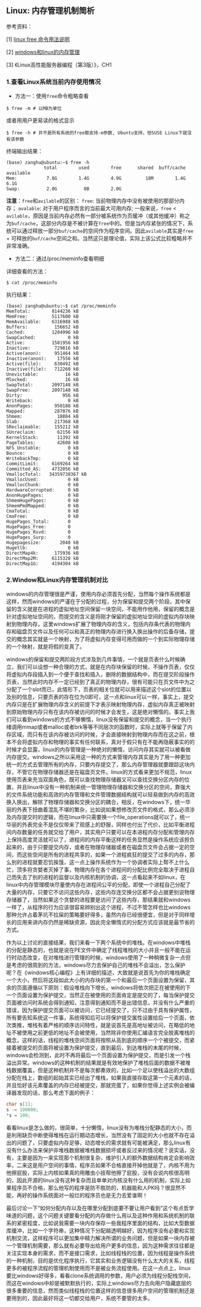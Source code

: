 ## Linux: 内存管理机制简析

参考资料：

\[1\] [linux free 命令用法说明](https://www.imooc.com/article/26314)

\[2\] [windows和linux的内存管理](https://www.cnblogs.com/dartagnan/archive/2011/06/15/2126880.html)

\[3\] 《Linux高性能服务器编程（第3版）》，CH1

### 1.查看Linux系统当前内存使用情况

* 方法一：使用`free`命令粗略查看

```shell
$ free -m # 以MB为单位
```

或者用用户更易读的格式显示

```shell
$ free -h # 并不是所有系统的free都支持-m参数, Ubuntu支持，但SUSE Linux下就没有该参数
```

终端输出结果：
```shell
(base) zanghu@ubuntu:~$ free -h
              total        used        free      shared  buff/cache   available
Mem:           7.8G        1.4G        4.9G         18M        1.4G        6.1G
Swap:          2.0G          0B        2.0G
```

**注意**：`free`和`avilable`的区别：
`free`: 当前物理内存中没有被使用的那部分内存；
`avalable`: 对于用户程序而言的当前最大可用内存; 
一般来说，`free` < `avilable`，原因是当前内存必然有一部分被系统作为页缓冲（或其他缓冲）称之为`buf/cache`，这部分内存是不被计算在`free`中的。但是当内存紧张的情况下，系统可以通过释放一部分`buf/cache`的空间作为程序空间。因此`avilable`其实是`free` + 可释放的`buf/cache`空间之和。当然这只是理论值，实际上该公式比较粗略并不非常准确。

* 方法二：通过/proc/meminfo查看明细

详细查看的方法：

```shell
$ cat /proc/meminfo
```

执行结果：

```shell
(base) zanghu@ubuntu:~$ cat /proc/meminfo
MemTotal:        8144236 kB
MemFree:         5117600 kB
MemAvailable:    6316988 kB
Buffers:          156652 kB
Cached:          1204996 kB
SwapCached:            0 kB
Active:          1581956 kB
Inactive:         729816 kB
Active(anon):     951464 kB
Inactive(anon):    17556 kB
Active(file):     630492 kB
Inactive(file):   712260 kB
Unevictable:          16 kB
Mlocked:              16 kB
SwapTotal:       2097148 kB
SwapFree:        2097148 kB
Dirty:               956 kB
Writeback:             0 kB
AnonPages:        950188 kB
Mapped:           287076 kB
Shmem:             18884 kB
Slab:             217368 kB
SReclaimable:     155212 kB
SUnreclaim:        62156 kB
KernelStack:       11392 kB
PageTables:        42608 kB
NFS_Unstable:          0 kB
Bounce:                0 kB
WritebackTmp:          0 kB
CommitLimit:     6169264 kB
Committed_AS:    4732056 kB
VmallocTotal:   34359738367 kB
VmallocUsed:           0 kB
VmallocChunk:          0 kB
HardwareCorrupted:     0 kB
AnonHugePages:         0 kB
ShmemHugePages:        0 kB
ShmemPmdMapped:        0 kB
CmaTotal:              0 kB
CmaFree:               0 kB
HugePages_Total:       0
HugePages_Free:        0
HugePages_Rsvd:        0
HugePages_Surp:        0
Hugepagesize:       2048 kB
Hugetlb:               0 kB
DirectMap4k:      175936 kB
DirectMap2M:     6115328 kB
DirectMap1G:     4194304 kB
```

### 2.Window和Linux内存管理机制对比

windows的内存管理很是严谨，使用内存必须首先分配，当然每个操作系统都是这样，然而windows的严谨在于分配的过程，分为保留和提交两个阶段，其中保留的含义就是在进程的虚拟地址空间保留一块空间，不能用作他用，保留的概念是针对虚拟地址空间的，而提交的含义是将刚才保留的虚拟地址空间的虚拟内存块映射到物理内存，这里windows扩展了物理内存的含义，包括内存条代表的物理内存和磁盘页文件以及任何可以和真正的物理内存进行换入换出操作的后备存储，提交的概念其实就是一个映射，为了将虚拟内存变得可用而做的一个到实际物理存储的一个映射，就是将假的变真了。 

windows的保留和提交两阶段方式涉及到几件事情，一个就是页表什么时候确立，我们可以设想一种合理的方式，就是在内存块保留的时候，不操作页表，仅仅将虚拟内存段插入到一个便于查找和插入，删除的数据结构中，而在提交阶段操作页表，当然此时内存不一定已经到了真正的物理内存，很有可能只在页文件中为之分配了一个slot而已，此情形下，页表的相关位就可以用来描述这个slot的位置以及别的信息，只要页表的存在位为0即可，这一点和linux可以一样，事实上，提交内存只是在扩展物理内存含义的前提下才表示映射物理内存，虚拟内存真正被映射到原始物理内存只有在该内存被访问的时候才会发生，这是绝对懒惰的。事实上我们可以看到windows的方式不够懒惰，linux没有保留和提交的概念，当一个执行绪调用mmap或者malloc或者brk等等不同层次的函数时，实际上就等于保留了内存区域，而只有在该内存被访问的时候，才会直接映射到物理内存而在这之前，根本不会将虚拟内存和物理的事实有任何联系，真对于假只有在不能再隐蔽事实的的时候才会显露，linux的内存管理是一种绝对的懒惰，访问内存其实就可以被看做内存提交。windows之所以采用这一种的方式来管理内存其实是为了用一种更加统一的方式去管理所有的内存，只要内存提交了，那么内存管理器就要跟踪这块内存，不管它在物理存储器还是在磁盘页文件。linux的方式看来更加不规范，linux使用页表来充当双面角色，既可以查找物理存储器又可以查找交换分区内存的位置，并且linux中没有一种机制来统一管理物理存储器和交换分区的空间，靠强大的文件系统功能和高效的内存管理和文件管理数据结构就可以轻易做到内存的高效换入换出，解除了物理存储器和交换分区的耦合，相反，在windows下，统一华丽的外表下扭曲着混乱不堪的繁杂，比如说如果想修改页文件的格式，那么必须涉及内存提交时的逻辑，而在linux中只需要换一个file_operations就可以了，统一华丽的外表完全不是仅仅带来了观感上的舒服，同样也付出了代价，比如平衡进程间内存数量的任务就交给了用户，其实用户只要可以在本进程内存分配和管理内存上保持高度灵活就可以了，进程间的内存平衡这样的任务显然是操作系统应该担负起来的，由于只要提交内存，或者在物理存储器或者在磁盘页文件会占据一定的空间，而这些空间是所有的进程共享的，如果一个进程疯狂的提交了过多的内存，那么别的进程就要忍饥挨饿，这一点上操作系统作为一个协调者实际上帮不上什么忙，顶多将贪婪者灭掉了事，物理内存在各个进程间的分配比例完全取决于进程自己而失去了别的进程的监督以及内核机制的协调，这一点看起来不如linux，在linux中内存管理模块尽量使内存在进程间公平的分配，即使一个进程自己分配了大量的内存，只要它不访问这些内存，这些内存连交换分区都不会占据更别说物理存储器了，当然如果这个贪婪的进程要是访问了这些内存，那结果就和windows一样了，从程序的行为应该很容易辨别出这个进程，不过不管怎样也比windows那种允许占着茅坑不拉屎的策略要好得多，虽然内存已经很便宜，但是对于同样增长的应用来讲内存仍然是稀缺资源，因此完全懒惰式的分配方式应该就是最节省的方式。

作为以上讨论的直接结果，我们来看一下两个系统中的堆栈。在windows中堆栈的分配是静态的，也就是说在PE文件中确定了线程堆栈的大小并且一般不能在运行时动态改变，在对堆栈进行管理的时候，windows使用了一种稍微复杂一点但是考虑的很周到的方法，windows尽力去保护自己的堆栈不会溢出，怎么保护呢？在《windows核心编程》上有详细的描述，大致就是说首先为你的堆栈确定一个大小，然后将这段如此大小的内存块的第一个和最后一个页面设置为保留，其余的页面遵循以下原则：假设堆栈向下增长，windows将依次把正在被使用的下一个页面设置为保护提交，当然正在被使用的页面肯定是提交的了，每当保护提交页面被访问时系统会得到通知，注意得到通知而不是出错信息，并没有什么严重的错误，因为保护提交页面可以被访问，它已经提交了，只不过由于具有保护属性，所有要告知系统这一件事，系统得知后可以将保护提交属性设置给后一个页面，依次类推，堆栈有着严格的顺序访问特性，就是说首先是高地址被访问，在略低的地址不被使用之前更低的地址不会被使用，当然除非你使用汇编语言完全脱离堆栈的概念，这样的话，线程的堆栈空间页面将按照从高到底的顺序一个个被提交，而紧接着被提交的页面将被设置为保护提交，直到最后，到达堆栈的末尾的时候，windows会检测到，此时不再将最后一个页面设置为保护提交，而是引发一个栈溢出异常。windows的这种机制的结果就是有效地保护了堆栈后面的数据不被堆栈数据覆盖，但是这种机制并不是每次都奏效的，比如一个足以使栈溢出的大数组分配在栈上，数组的起始其实已经出了堆栈，如果我直接存取这第一个元素的话，并且恰好该元素覆盖的内存已经被提交，那就完蛋了，如果你觉得上述实例会被编译器发现的话，那么考虑下面的例子： 
      
 ```c
char s[1]; 
s -= 100000; 
*s = 100; 
```

看看linux是怎么做的，很简单，十分懒惰，linux没有为堆栈分配静态的大小，而是利用缺页中断使得堆栈在运行期动态增长，当然没有了固定的大小也就不存在溢出的问题了，只要虚拟内存足够，动态增长的需求就有可能被满足，那么linux有没有什么办法来保护非堆栈数据被堆栈数据损坏或者反过来的情况呢？说实话，没有，主要是因为一来实现那个机制很复杂，维护引入的额外数据结构肯定会影响效率，二来这是用户空间的事情，程序员如果不合格直接开掉他就是了，内核不用为他擦屁股，实际上内核如果真的用雕虫小技帮他擦了屁股，没有会说内核很高明的，因此开源的linux没有这种复杂而且单单对内核没有什么用的机制，实际上如果程序员不合格，那么他写的程序是防不胜防的，机器能和人PK吗？很显然不能，再好的操作系统面对一般烂的程序员也是无力去爱谁啊！ 

最后讨论一下“如何分配内存以及在哪里分配到底要不要让用户看到”这个有点哲学味道的问题，这个问题关键要看分配的内存做什么用以及这种作用和系统机制的联系的紧密程度，比如说我需要一块内存保存一些我程序里面的结构，比如大型数据库缓冲，比如一个字符串，这种情况下分配越透明越好，因为程序没有必要和实现机制交流，这样程序可以更加集中精力解决所谓的业务问题，但是如果一块内存被一个管理机制需要，那么就有必要导出给用户更多的信息，因为这种需求往往都是关注实现本身的需求，而不是接口需求，比如线程栈的位置，因为线程是操作系统的一种机制，目的是优化程序执行，它其实和业务逻辑没有什么太大的关系，线程更多的被程序流程的管理机制使用而不是被业务流程使用。在这一点点上，linux要比windows好得多，看看clone系统调用的参数，用户必须为线程分配栈空间，而这在windows中却是被默默执行的，实际上windows尽力去向用户隐藏底层的很多重要的信息，然而类似线程栈的位置这样的信息很多用户空间的管理机制还是要用到的，因此最好将这一切都交给用户，系统不要管的太多。